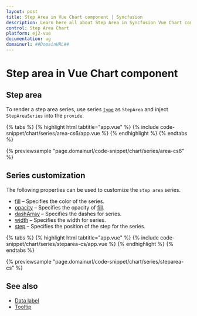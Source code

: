 ```yaml
---
layout: post
title: Step Area in Vue Chart component | Syncfusion
description: Learn here all about Step Area in Syncfusion Vue Chart component of Syncfusion Essential JS 2 and more.
control: Step Area Chart
platform: ej2-vue
documentation: ug
domainurl: ##DomainURL##
---
```


# Step area in Vue Chart component

## Step area

To render a step area series, use series [`type`](https://ej2.syncfusion.com/vue/documentation/api/chart/series/#type) as `StepArea` and inject `StepAreaSeries`  into the `provide`.

{% tabs %}
{% highlight html tabtitle="app.vue" %}
{% include code-snippet/chart/series/area-cs6/app.vue %}
{% endhighlight %}
{% endtabs %}
        
{% previewsample "page.domainurl/code-snippet/chart/series/area-cs6" %}

## Series customization

The following properties can be used to customize the `step area` series.

* [fill](https://ej2.syncfusion.com/vue/documentation/api/chart/seriesModel/#fill) – Specifies the color of the series.
* [opacity](https://ej2.syncfusion.com/vue/documentation/api/chart/seriesModel/#opacity) – Specifies the opacity of [fill](https://ej2.syncfusion.com/vue/documentation/api/chart/seriesModel/#fill).
* [dashArray](https://ej2.syncfusion.com/vue/documentation/api/chart/seriesModel/#dasharray) – Specifies the dashes for series.
* [width](https://ej2.syncfusion.com/vue/documentation/api/chart/seriesModel/#width) – Specifies the width for series.
* [step](https://ej2.syncfusion.com/vue/documentation/api/chart/seriesModel/#step) – Specifies the position of the step for the series.

{% tabs %}
{% highlight html tabtitle="app.vue" %}
{% include code-snippet/chart/series/steparea-cs/app.vue %}
{% endhighlight %}
{% endtabs %}
        
{% previewsample "page.domainurl/code-snippet/chart/series/steparea-cs" %}

## See also

* [Data label](../data-labels/)
* [Tooltip](../tool-tip/)